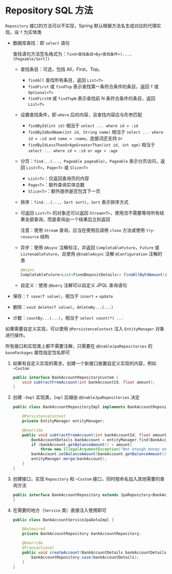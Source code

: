 # Repository SQL 方法

`Repository` 接口的方法可以不实现，Spring 默认根据方法名生成对应的代理实现。设 `T` 为实体类

* 数据库查找：即 `select` 语句

  查找语句方法签名格式为：`find<查找条目>By<查找条件>(..., [Pageable/Sort])`

  * 查找条目：可选，包括 All，First，Top。

    * `findAll` 查找所有条目，返回 `List<T>`
    * `findFirst` 或 `findTop` 表示查找第一条符合条件的条目，返回 `T` 或 `Optional<T>`
    * `findFirstN` 或 `findTopN` 表示查找前 N 条符合条件的条目，返回 `List<T>`
  * 设置查找条件，即 `where` 后的内容，且查找内容应与形参匹配

    * `findById(int id)` 相当于 `select ... where id = :id`
    * `findByIdAndName(int id, String name)` 相当于 `select ... where id = :id and name = :name`。连接词还支持 `Or`
    * `findByIdLessThanOrAgeGreaterThan(int id, int age)` 相当于 `select ... where id < :id or age > :age`
  * 分页：`find...(..., Pageable pageable)`，`Pageable` 表示分页访问，返回 `List<T>`，`Page<T>` 或 `Slice<T>`

    * `List<T>`：仅返回查询页的内容
    * `Page<T>`：额外查询实体总数
    * `Slice<T>`：额外提供是否包含下一页
  * 排序：`find...(..., Sort sort)`，`Sort` 表示排序方式
  * 可返回 `List<T>` 的对象还可以返回 `Stream<T>`，使用流不需要等待所有结果全部查询，而是查询出一个结果后立刻返回

    注意：使用 `Stream` 查询，应当在使用后调用 `close` 方法或使用 `try-resource` 结构
  * 异步：使用 `@Async` 注解标注，并返回 `CompletableFuture`，`Future` 或 `ListenableFuture`，且使用 `@EnableAsync` 注解 `@Configuration` 注解的类

    ```java
    @Async
    CompletableFuture<List<FixedDepositDetails>> findAllByFdAmount(int fdAmount);
    ```
  * 自定义：使用 `@Query` 注解可以自定义 JPQL 查询语句
* 保存：`T save(T value)`，相当于 `insert` + `update`
* 删除：`void delete(T value)`，`deleteBy...(...)`
* 计数：`countBy...(...)`，相当于 `select count(*) ...`

如果需要自定义实现，可以使用 `@PersistenceContext` 注入 `EntityManager` 对象进行操作。

所有接口和实现类上都不需要注解，只需要在 `@EnableJpaRepositories` 的 `basePackages` 属性指定包名即可

1. 如果有自定义实现的需求，创建一个新接口放置自定义实现的内容，例如 `~Custom`

    ```java
    public interface BankAccountRepositoryCustom {
        void subtractFromAccount(int bankAccountId, float amount);
    }
    ```
2. 创建 `~Impl` 实现类，`Impl` 后缀由 `@EnableJpaRepositories` 决定

    ```java
    public class BankAccountRepositoryImpl implements BankAccountRepositoryCustom {

        @PersistenceContext
        private EntityManager entityManager;

        @Override
        public void subtractFromAccount(int bankAccountId, float amount) {
            BankAccountDetails bankAccount = entityManager.find(BankAccountDetails.class, bankAccountId);
            if (bankAccount.getBalanceAmount() < amount)
                throw new IllegalArgumentException("Not enough money on account");
            bankAccount.setBalanceAmount(bankAccount.getBalanceAmount() - amount);
            entityManager.merge(bankAccount);
        }
    }
    ```
3. 创建接口，实现 `Repository` 和 `~Custom` 接口，同时按命名加入其他需要的查询方法

    ```java
    public interface BankAccountRepository extends JpaRepository<BankAccountDetails, Integer>, BankAccountRepositoryCustom {
    }
    ```
4. 在需要的地方（`Service` 类）直接注入使用即可

    ```java
    public class BankAccountServiceJpaDataImpl {

        @Autowired
        private BankAccountRepository bankAccountRepository;

        @Override
        @Transactional
        public void createAccount(BankAccountDetails bankAccountDetails) {
            bankAccountRepository.save(bankAccountDetails);
        }
    }
    ```

‍
